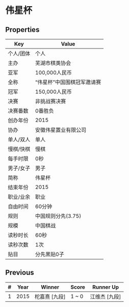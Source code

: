 # 伟星杯

## Properties

| Key | Value |
| --- | ----- |
| 个人/团体 | 个人 |
| 主办 | 芜湖市棋类协会 |
| 亚军 | 100,000人民币 |
| 全称 | “伟星杯”中国围棋冠军邀请赛 |
| 冠军 | 150,000人民币 |
| 决赛 | 非挑战赛决赛 |
| 决赛番数 | 0番胜负 |
| 创办年份 | 2015 |
| 协办 | 安徽伟星置业有限公司 |
| 单人/双人 | 单人 |
| 慢棋/快棋 | 慢棋 |
| 每手时限 | 0秒 |
| 男子/女子 | 男子 |
| 简称 | 伟星杯 |
| 结束年份 | 2015 |
| 职业/业余 | 职业 |
| 自由时间 | 60分钟 |
| 规则 | 中国规则分先(3.75) |
| 规模 | 中国棋战 |
| 读秒时长 | 60秒 |
| 读秒次数 | 1次 |
| 贴目 | 分先黑贴0子 |

## Previous

| # | Year | Winner | Score | Runner Up |
| --- | --- | --- | --- | --- |
| 1 | 2015 | 柁嘉熹 [九段] | 1 ~ 0 | 江维杰 [九段] |

